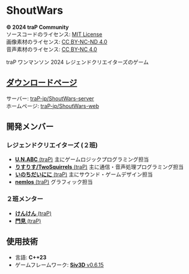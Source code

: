﻿# ShoutWars

**© 2024 traP Community**  
ソースコードのライセンス: [MIT License](LICENSE)  
画像素材のライセンス: [CC BY-NC-ND 4.0](images/LICENSE.md)  
音声素材のライセンス: [CC BY-NC 4.0](audioes/LICENSE.md)

traP ワンマンソン 2024 レジェンドクリエイターズのゲーム

**[ダウンロードページ](https://shoutwars.trap.games/)**
---

サーバー: [traP-jp/ShoutWars-server](https://github.com/traP-jp/ShoutWars-server)  
ホームページ: [traP-jp/ShoutWars-web](https://github.com/traP-jp/ShoutWars-web)

## 開発メンバー

### レジェンドクリエイターズ (２班)

- [**U.N.ABC** (traP)](https://trap.jp/author/U-N-ABC) 主にゲームロジックプログラミング担当
- [**りすりす/TwoSquirrels** (traP)](https://trap.jp/author/TwoSquirrels) 主に通信・音声処理プログラミング担当
- [**いのちだいにに** (traP)](https://trap.jp/author/inochidainini) 主にサウンド・ゲームデザイン担当
- [**nemlos** (traP)](https://trap.jp/author/nemlos5) グラフィック担当

### ２班メンター

- [**けんけん** (traP)](https://trap.jp/author/kenken)
- [**門見** (traP)](https://trap.jp/author/Cd_48)

<!--
### 貢献者
-->

## 使用技術

- 言語: **C++23**
- ゲームフレームワーク: [**Siv3D** v0.6.15](https://github.com/Siv3D/OpenSiv3D/tree/v0.6.15)